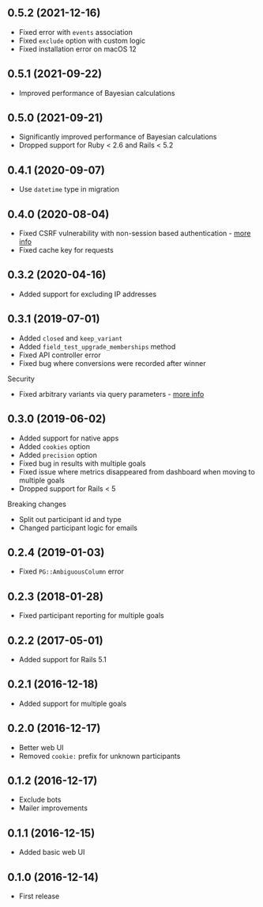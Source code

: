 ## 0.5.2 (2021-12-16)

- Fixed error with `events` association
- Fixed `exclude` option with custom logic
- Fixed installation error on macOS 12

## 0.5.1 (2021-09-22)

- Improved performance of Bayesian calculations

## 0.5.0 (2021-09-21)

- Significantly improved performance of Bayesian calculations
- Dropped support for Ruby < 2.6 and Rails < 5.2

## 0.4.1 (2020-09-07)

- Use `datetime` type in migration

## 0.4.0 (2020-08-04)

- Fixed CSRF vulnerability with non-session based authentication - [more info](https://github.com/ankane/field_test/issues/28)
- Fixed cache key for requests

## 0.3.2 (2020-04-16)

- Added support for excluding IP addresses

## 0.3.1 (2019-07-01)

- Added `closed` and `keep_variant`
- Added `field_test_upgrade_memberships` method
- Fixed API controller error
- Fixed bug where conversions were recorded after winner

Security

- Fixed arbitrary variants via query parameters - [more info](https://github.com/ankane/field_test/issues/17)

## 0.3.0 (2019-06-02)

- Added support for native apps
- Added `cookies` option
- Added `precision` option
- Fixed bug in results with multiple goals
- Fixed issue where metrics disappeared from dashboard when moving to multiple goals
- Dropped support for Rails < 5

Breaking changes

- Split out participant id and type
- Changed participant logic for emails

## 0.2.4 (2019-01-03)

- Fixed `PG::AmbiguousColumn` error

## 0.2.3 (2018-01-28)

- Fixed participant reporting for multiple goals

## 0.2.2 (2017-05-01)

- Added support for Rails 5.1

## 0.2.1 (2016-12-18)

- Added support for multiple goals

## 0.2.0 (2016-12-17)

- Better web UI
- Removed `cookie:` prefix for unknown participants

## 0.1.2 (2016-12-17)

- Exclude bots
- Mailer improvements

## 0.1.1 (2016-12-15)

- Added basic web UI

## 0.1.0 (2016-12-14)

- First release

